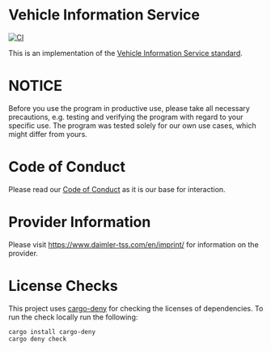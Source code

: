 <!-- SPDX-License-Identifier: MIT -->

# Vehicle Information Service

[![CI](https://github.com/Daimler/vehicle-information-service/workflows/CI/badge.svg)](https://github.com/Daimler/vehicle-information-service)

This is an implementation of the [Vehicle Information Service standard](https://w3c.github.io/automotive/vehicle_data/vehicle_information_service.html).

# NOTICE

Before you use the program in productive use, please take all necessary precautions,
e.g. testing and verifying the program with regard to your specific use.
The program was tested solely for our own use cases, which might differ from yours.

# Code of Conduct

Please read our [Code of Conduct](https://github.com/Daimler/daimler-foss/blob/master/CODE_OF_CONDUCT.md) as it is our base for interaction.

# Provider Information

Please visit <https://www.daimler-tss.com/en/imprint/> for information on the provider.

# License Checks

This project uses [cargo-deny](https://github.com/EmbarkStudios/cargo-deny) for checking the licenses of dependencies. To run the check locally run the following:

```
cargo install cargo-deny
cargo deny check
```